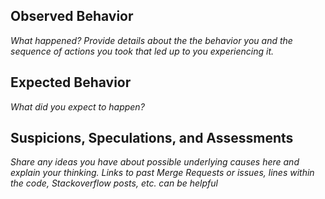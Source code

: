 ## Observed Behavior
_What happened? Provide details about the the behavior you and the sequence of actions you took that led up to you experiencing it._

## Expected Behavior
_What did you expect to happen?_


## Suspicions, Speculations, and Assessments
_Share any ideas you have about possible underlying causes here and explain your thinking. Links to past Merge Requests or issues, lines within the code, Stackoverflow posts, etc. can be helpful_